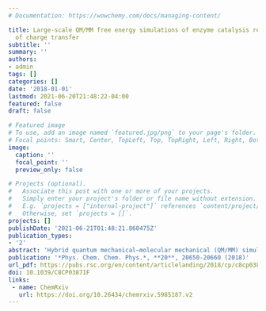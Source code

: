 ```yaml
---
# Documentation: https://wowchemy.com/docs/managing-content/

title: Large-scale QM/MM free energy simulations of enzyme catalysis reveal the influence
  of charge transfer
subtitle: ''
summary: ''
authors:
- admin
tags: []
categories: []
date: '2018-01-01'
lastmod: 2021-06-20T21:48:22-04:00
featured: false
draft: false

# Featured image
# To use, add an image named `featured.jpg/png` to your page's folder.
# Focal points: Smart, Center, TopLeft, Top, TopRight, Left, Right, BottomLeft, Bottom, BottomRight.
image:
  caption: ''
  focal_point: ''
  preview_only: false

# Projects (optional).
#   Associate this post with one or more of your projects.
#   Simply enter your project's folder or file name without extension.
#   E.g. `projects = ["internal-project"]` references `content/project/deep-learning/index.md`.
#   Otherwise, set `projects = []`.
projects: []
publishDate: '2021-06-21T01:48:21.860475Z'
publication_types:
- '2'
abstract: 'Hybrid quantum mechanical–molecular mechanical (QM/MM) simulations provide key insights into enzyme structure–function relationships. Numerous studies have demonstrated that large QM regions are needed to systematically converge ground state, zero temperature properties with electrostatic embedding QM/MM. However, it is not well known if ab initio QM/MM free energy simulations have this same dependence, in part due to the hundreds of thousands of energy evaluations required for free energy estimations that in turn limit QM region size. Here, we leverage recent advances in electronic structure efficiency and accuracy to carry out range-separated hybrid density functional theory free energy simulations in a representative methyltransferase. By studying 200 ps of ab initio QM/MM dynamics for each of five QM regions from minimal (64 atoms) to one-sixth of the protein (544 atoms), we identify critical differences between large and small QM region QM/MM in charge transfer between substrates and active site residues as well as in geometric structure and dynamics that coincide with differences in predicted free energy barriers. Distinct geometric and electronic structure features in the largest QM region indicate that important aspects of enzymatic rate enhancement in methyltransferases are identified with large-scale electronic structure.'
publication: '*Phys. Chem. Chem. Phys.*, **20**, 20650-20660 (2018)'
url_pdf: https://pubs.rsc.org/en/content/articlelanding/2018/cp/c8cp03871f
doi: 10.1039/C8CP03871F
links:
 - name: ChemRxiv
   url: https://doi.org/10.26434/chemrxiv.5985187.v2
---
```

